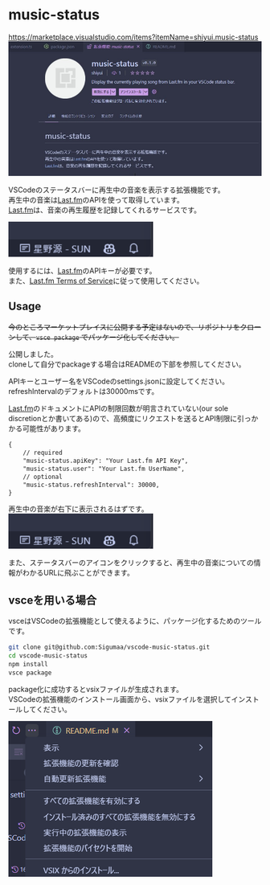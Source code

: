 # music-status

<https://marketplace.visualstudio.com/items?itemName=shiyui.music-status>
![alt text](https://raw.githubusercontent.com/Sigumaa/vscode-music-status/main/image-3.png)

VSCodeのステータスバーに再生中の音楽を表示する拡張機能です。  
再生中の音楽は[Last.fm](https://www.last.fm/)のAPIを使って取得しています。  
[Last.fm](https://www.last.fm/)は、音楽の再生履歴を記録してくれるサービスです。

![np](https://raw.githubusercontent.com/Sigumaa/vscode-music-status/main/image-1.png)

使用するには、[Last.fm](https://www.last.fm/)のAPIキーが必要です。  
また、[Last.fm Terms of Service](https://www.last.fm/api/tos)に従って使用してください。

## Usage

~~今のところマーケットプレイスに公開する予定はないので、リポジトリをクローンして、`vsce package` でパッケージ化してください。~~  

公開しました。  
cloneして自分でpackageする場合はREADMEの下部を参照してください。

APIキーとユーザー名をVSCodeのsettings.jsonに設定してください。  
refreshIntervalのデフォルトは30000msです。

[Last.fm](https://www.last.fm/)のドキュメントにAPIの制限回数が明言されていない(our sole discretionとか書いてある)ので、高頻度にリクエストを送るとAPI制限に引っかかる可能性があります。

```text
{
    // required
    "music-status.apiKey": "Your Last.fm API Key",
    "music-status.user": "Your Last.fm UserName",
    // optional
    "music-status.refreshInterval": 30000,
}
```

再生中の音楽が右下に表示されるはずです。  
![np](https://raw.githubusercontent.com/Sigumaa/vscode-music-status/main/image-1.png)

また、ステータスバーのアイコンをクリックすると、再生中の音楽についての情報がわかるURLに飛ぶことができます。

## vsceを用いる場合

vsceはVSCodeの拡張機能として使えるように、パッケージ化するためのツールです。  

```bash
git clone git@github.com:Sigumaa/vscode-music-status.git
cd vscode-music-status
npm install
vsce package
```

package化に成功するとvsixファイルが生成されます。  
VSCodeの拡張機能のインストール画面から、vsixファイルを選択してインストールしてください。

![alt text](https://raw.githubusercontent.com/Sigumaa/vscode-music-status/main/image-2.png)
